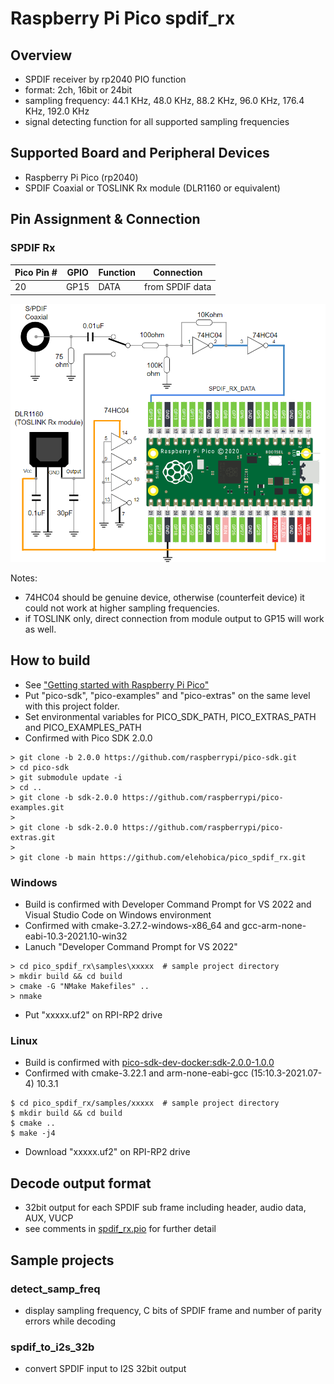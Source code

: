 # Raspberry Pi Pico spdif_rx

## Overview
* SPDIF receiver by rp2040 PIO function
* format: 2ch, 16bit or 24bit
* sampling frequency: 44.1 KHz, 48.0 KHz, 88.2 KHz, 96.0 KHz, 176.4 KHz, 192.0 KHz
* signal detecting function for all supported sampling frequencies

## Supported Board and Peripheral Devices
* Raspberry Pi Pico (rp2040)
* SPDIF Coaxial or TOSLINK Rx module (DLR1160 or equivalent)

## Pin Assignment & Connection
### SPDIF Rx
| Pico Pin # | GPIO | Function | Connection |
----|----|----|----
| 20 | GP15 | DATA | from SPDIF data |

![SPDIF_Rx_Schematic](doc/SPDIF_Rx_Schematic.png)

Notes:

* 74HC04 should be genuine device, otherwise (counterfeit device) it could not work at higher sampling frequencies.
* if TOSLINK only, direct connection from module output to GP15 will work as well.

## How to build
* See ["Getting started with Raspberry Pi Pico"](https://datasheets.raspberrypi.org/pico/getting-started-with-pico.pdf)
* Put "pico-sdk", "pico-examples" and "pico-extras" on the same level with this project folder.
* Set environmental variables for PICO_SDK_PATH, PICO_EXTRAS_PATH and PICO_EXAMPLES_PATH
* Confirmed with Pico SDK 2.0.0
```
> git clone -b 2.0.0 https://github.com/raspberrypi/pico-sdk.git
> cd pico-sdk
> git submodule update -i
> cd ..
> git clone -b sdk-2.0.0 https://github.com/raspberrypi/pico-examples.git
>
> git clone -b sdk-2.0.0 https://github.com/raspberrypi/pico-extras.git
> 
> git clone -b main https://github.com/elehobica/pico_spdif_rx.git
```
### Windows
* Build is confirmed with Developer Command Prompt for VS 2022 and Visual Studio Code on Windows environment
* Confirmed with cmake-3.27.2-windows-x86_64 and gcc-arm-none-eabi-10.3-2021.10-win32
* Lanuch "Developer Command Prompt for VS 2022"
```
> cd pico_spdif_rx\samples\xxxxx  # sample project directory
> mkdir build && cd build
> cmake -G "NMake Makefiles" ..
> nmake
```
* Put "xxxxx.uf2" on RPI-RP2 drive
### Linux
* Build is confirmed with [pico-sdk-dev-docker:sdk-2.0.0-1.0.0]( https://hub.docker.com/r/elehobica/pico-sdk-dev-docker)
* Confirmed with cmake-3.22.1 and arm-none-eabi-gcc (15:10.3-2021.07-4) 10.3.1
```
$ cd pico_spdif_rx/samples/xxxxx  # sample project directory
$ mkdir build && cd build
$ cmake ..
$ make -j4
```
* Download "xxxxx.uf2" on RPI-RP2 drive

## Decode output format
* 32bit output for each SPDIF sub frame including header, audio data, AUX, VUCP
* see comments in [spdif_rx.pio](spdif_rx.pio) for further detail

## Sample projects
### detect_samp_freq
* display sampling frequency, C bits of SPDIF frame and number of parity errors while decoding

### spdif_to_i2s_32b
* convert SPDIF input to I2S 32bit output